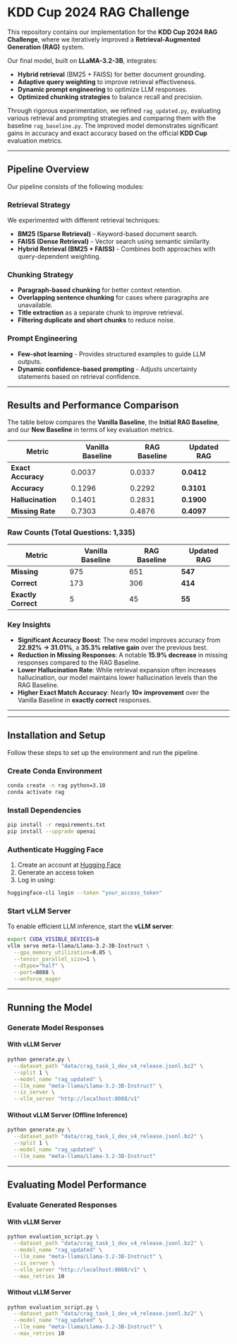 # **KDD Cup 2024 RAG Challenge**

This repository contains our implementation for the **KDD Cup 2024 RAG Challenge**, where we iteratively improved a **Retrieval-Augmented Generation (RAG)** system. 

Our final model, built on **LLaMA-3.2-3B**, integrates:
- **Hybrid retrieval** (BM25 + FAISS) for better document grounding.
- **Adaptive query weighting** to improve retrieval effectiveness.
- **Dynamic prompt engineering** to optimize LLM responses.
- **Optimized chunking strategies** to balance recall and precision.

Through rigorous experimentation, we refined `rag_updated.py`, evaluating various retrieval and prompting strategies and comparing them with the baseline `rag_baseline.py`. The improved model demonstrates significant gains in accuracy and exact accuracy based on the official **KDD Cup** evaluation metrics.

---

## **Pipeline Overview**
Our pipeline consists of the following modules:

### **Retrieval Strategy**
We experimented with different retrieval techniques:
- **BM25 (Sparse Retrieval)** - Keyword-based document search.
- **FAISS (Dense Retrieval)** - Vector search using semantic similarity.
- **Hybrid Retrieval (BM25 + FAISS)** - Combines both approaches with query-dependent weighting.

### **Chunking Strategy**
- **Paragraph-based chunking** for better context retention.
- **Overlapping sentence chunking** for cases where paragraphs are unavailable.
- **Title extraction** as a separate chunk to improve retrieval.
- **Filtering duplicate and short chunks** to reduce noise.

### **Prompt Engineering**
- **Few-shot learning** - Provides structured examples to guide LLM outputs.
- **Dynamic confidence-based prompting** - Adjusts uncertainty statements based on retrieval confidence.

---

## **Results and Performance Comparison**

The table below compares the **Vanilla Baseline**, the **Initial RAG Baseline**, and our **New Baseline** in terms of key evaluation metrics.

| **Metric**          | **Vanilla Baseline** | **RAG Baseline** | **Updated RAG** |
|---------------------|--------------------|-----------------|----------------|
| **Exact Accuracy**  | 0.0037             | 0.0337          | **0.0412**    |
| **Accuracy**        | 0.1296             | 0.2292          | **0.3101**    |
| **Hallucination**   | 0.1401             | 0.2831          | **0.1900**    |
| **Missing Rate**    | 0.7303             | 0.4876          | **0.4097**    |

### **Raw Counts (Total Questions: 1,335)**
| **Metric**         | **Vanilla Baseline** | **RAG Baseline** | **Updated RAG** |
|-------------------|--------------------|-----------------|----------------|
| **Missing**      | 975                | 651             | **547**       |
| **Correct**      | 173                | 306             | **414**       |
| **Exactly Correct** | 5                 | 45              | **55**        |

### **Key Insights**
- **Significant Accuracy Boost**: The new model improves accuracy from **22.92% → 31.01%**, a **35.3% relative gain** over the previous best.
- **Reduction in Missing Responses**: A notable **15.9% decrease** in missing responses compared to the RAG Baseline.
- **Lower Hallucination Rate**: While retrieval expansion often increases hallucination, our model maintains lower hallucination levels than the RAG Baseline.
- **Higher Exact Match Accuracy**: Nearly **10× improvement** over the Vanilla Baseline in **exactly correct** responses.

---

---

## **Installation and Setup**
Follow these steps to set up the environment and run the pipeline.

### **Create Conda Environment**
```sh
conda create -n rag python=3.10
conda activate rag
```

### **Install Dependencies**
```sh
pip install -r requirements.txt
pip install --upgrade openai
```

### **Authenticate Hugging Face**
1. Create an account at [Hugging Face](https://huggingface.co/)
2. Generate an access token
3. Log in using:
```sh
huggingface-cli login --token "your_access_token"
```

### **Start vLLM Server**
To enable efficient LLM inference, start the **vLLM server**:
```sh
export CUDA_VISIBLE_DEVICES=0
vllm serve meta-llama/Llama-3.2-3B-Instruct \
  --gpu_memory_utilization=0.85 \
  --tensor_parallel_size=1 \
  --dtype="half" \
  --port=8088 \
  --enforce_eager
```

---

## **Running the Model**

### **Generate Model Responses**
#### **With vLLM Server**
```sh
python generate.py \
  --dataset_path "data/crag_task_1_dev_v4_release.jsonl.bz2" \
  --split 1 \
  --model_name "rag_updated" \
  --llm_name "meta-llama/Llama-3.2-3B-Instruct" \
  --is_server \
  --vllm_server "http://localhost:8088/v1"
```
#### **Without vLLM Server (Offline Inference)**
```sh
python generate.py \
  --dataset_path "data/crag_task_1_dev_v4_release.jsonl.bz2" \
  --split 1 \
  --model_name "rag_updated" \
  --llm_name "meta-llama/Llama-3.2-3B-Instruct"
```

---

## **Evaluating Model Performance**

### **Evaluate Generated Responses**
#### **With vLLM Server**
```sh
python evaluation_script.py \
  --dataset_path "data/crag_task_1_dev_v4_release.jsonl.bz2" \
  --model_name "rag_updated" \
  --llm_name "meta-llama/Llama-3.2-3B-Instruct" \
  --is_server \
  --vllm_server "http://localhost:8088/v1" \
  --max_retries 10
```
#### **Without vLLM Server**
```sh
python evaluation_script.py \
  --dataset_path "data/crag_task_1_dev_v4_release.jsonl.bz2" \
  --model_name "rag_updated" \
  --llm_name "meta-llama/Llama-3.2-3B-Instruct" \
  --max_retries 10
```
